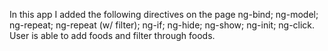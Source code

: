 In this app I added the following directives on the page ng-bind; ng-model; ng-repeat; ng-repeat (w/ filter); ng-if; ng-hide; ng-show; ng-init; ng-click. User is able to add foods and filter through foods. 
